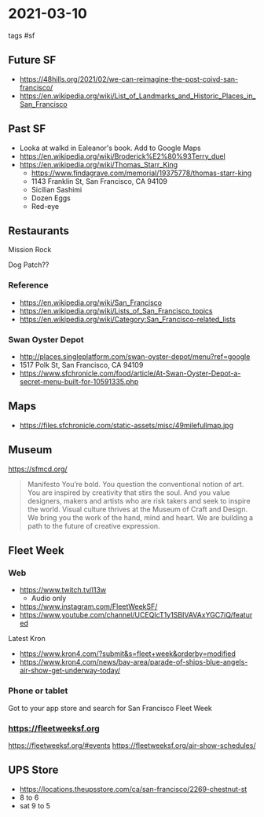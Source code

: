 # 2021-03-10

tags #sf

## Future SF

* https://48hills.org/2021/02/we-can-reimagine-the-post-coivd-san-francisco/
* https://en.wikipedia.org/wiki/List_of_Landmarks_and_Historic_Places_in_San_Francisco


## Past SF

* Looka at walkd in Ealeanor's book. Add to Google Maps
* https://en.wikipedia.org/wiki/Broderick%E2%80%93Terry_duel
* https://en.wikipedia.org/wiki/Thomas_Starr_King
  * https://www.findagrave.com/memorial/19375778/thomas-starr-king
  * 1143 Franklin St, San Francisco, CA 94109
  * Sicilian Sashimi
  * Dozen Eggs
  * Red-eye

## Restaurants

Mission Rock

Dog Patch??

### Reference

* https://en.wikipedia.org/wiki/San_Francisco
* https://en.wikipedia.org/wiki/Lists_of_San_Francisco_topics
* https://en.wikipedia.org/wiki/Category:San_Francisco-related_lists


### Swan Oyster Depot

* http://places.singleplatform.com/swan-oyster-depot/menu?ref=google
* 1517 Polk St, San Francisco, CA 94109
* https://www.sfchronicle.com/food/article/At-Swan-Oyster-Depot-a-secret-menu-built-for-10591335.php


## Maps

* https://files.sfchronicle.com/static-assets/misc/49milefullmap.jpg

## Museum

https://sfmcd.org/
>Manifesto
You’re bold. You question the conventional notion of art. You are inspired by creativity that stirs the soul. And you value designers, makers and artists who are risk takers and seek to inspire the world. Visual culture thrives at the Museum of Craft and Design. We bring you the work of the hand, mind and heart. We are building a path to the future of creative expression.

## Fleet Week

### Web

* https://www.twitch.tv/l13w
  * Audio only
* https://www.instagram.com/FleetWeekSF/
* https://www.youtube.com/channel/UCEQIcT1y1SBIVAVAxYGC7iQ/featured

Latest Kron
* https://www.kron4.com/?submit&s=fleet+week&orderby=modified
* https://www.kron4.com/news/bay-area/parade-of-ships-blue-angels-air-show-get-underway-today/


### Phone or tablet

Got to your app store and search for San Francisco Fleet Week

### https://fleetweeksf.org

https://fleetweeksf.org/#events
https://fleetweeksf.org/air-show-schedules/


## UPS Store

* https://locations.theupsstore.com/ca/san-francisco/2269-chestnut-st
* 8 to 6
* sat 9 to 5

